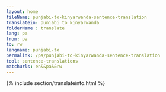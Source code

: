 ```yaml
---
layout: home
fileName: punjabi-to-kinyarwanda-sentence-translation
translatein: punjabi_to_kinyarwanda
folderName : translate
lang: pa
from: pa
to: rw
langname: punjabi-to
permalink: /pa/punjabi-to-kinyarwanda-sentence-translation
tool: sentence-translations
matchurls: en&&pa&&rw
---
```

{% include section/translateinto.html %}
